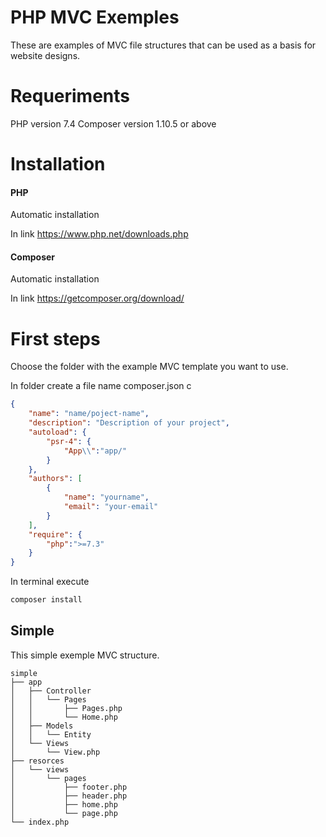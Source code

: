 # PHP MVC Exemples

These are examples of MVC file structures that can be used as a basis for website designs.

# Requeriments

PHP version 7.4
Composer version 1.10.5 or above

# Installation

#### PHP

Automatic installation

In link https://www.php.net/downloads.php

#### Composer

Automatic installation

In link https://getcomposer.org/download/

# First steps

Choose the folder with the example MVC template you want to use.

In folder create a file name composer.json c

```json
{
    "name": "name/poject-name",
    "description": "Description of your project",    
    "autoload": {
        "psr-4": {
            "App\\":"app/"
        }
    },
    "authors": [
        {
            "name": "yourname",
            "email": "your-email"
        }
    ],
    "require": {
        "php":">=7.3"
    }
}
```

In terminal execute 

```sh
composer install
```


## Simple

This simple exemple MVC structure.

```
simple
├── app
│   ├── Controller
│   │   └── Pages
│   │       ├── Pages.php
│   │       └── Home.php
│   ├── Models
│   │   └── Entity
│   └── Views
│       └── View.php
├── resorces
│   └── views
│       └── pages
│           ├── footer.php
│           ├── header.php
│           ├── home.php
│           └── page.php
└── index.php
```
